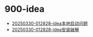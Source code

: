 # 900-idea
 - [20250330-012828-idea本地启动问题](20250330-012828-idea本地启动问题) 
 - [20250330-012828-idea安装破解](20250330-012828-idea安装破解) 
